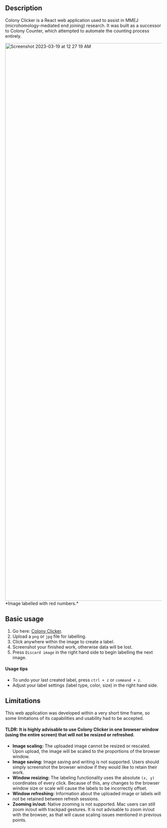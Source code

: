 ## Description
Colony Clicker is a React web application used to assist in MMEJ (microhomology-mediated end joining) research. It was built as a successor to Colony Counter, which attempted to automate the counting process entirely.

<img width="1792" alt="Screenshot 2023-03-19 at 12 27 19 AM" src="https://user-images.githubusercontent.com/20894826/226160835-95eae283-4a4e-4350-a5d6-065b635c1381.png">
*Image labelled with red numbers.*

## Basic usage
1. Go here: [Colony Clicker](https://al-exe.github.io/).
2. Upload a `png` or `jpg` file for labelling. 
3. Click anywhere within the image to create a label.
4. Screenshot your finished work, otherwise data will be lost.
5. Press `Discard image` in the right hand side to begin labelling the next image.

#### Usage tips
* To undo your last created label, press `ctrl + z` or `command + z`.
* Adjust your label settings (label type, color, size) in the right hand side.

## Limitations
This web application was developed within a very short time frame, so some limitations of its capabilities and usability had to be accepted.
#### **TLDR: It is highly advisable to use Colony Clicker in one browser window (using the entire screen) that will not be resized or refreshed.**

- **Image scaling:** The uploaded image cannot be resized or rescaled. Upon upload, the image will be scaled to the proportions of the browser window.
- **Image saving:** Image saving and writing is not supported. Users should simply screenshot the browser window if they would like to retain their work.
- **Window resizing:** The labeling functionality uses the absolute `(x, y)` coordinates of every click. Because of this, any changes to the browser window size or scale will cause the labels to be incorrectly offset.
- **Window refreshing:** Information about the uploaded image or labels will not be retained between refresh sessions.
- **Zooming in/out:** Native zooming is not supported. Mac users can still zoom in/out with trackpad gestures. It is not advisable to zoom in/out with the browser, as that will cause scaling issues mentioned in previous points.
